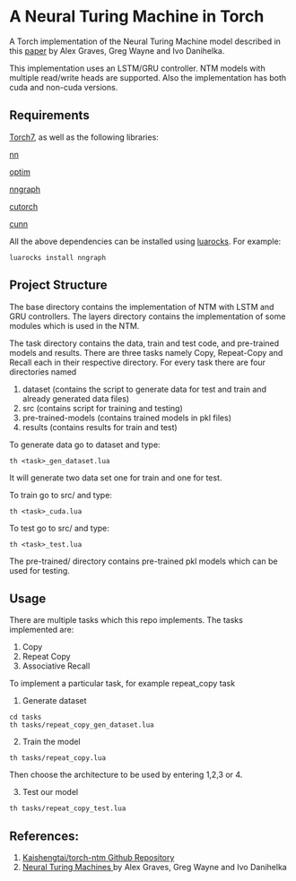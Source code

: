 A Neural Turing Machine in Torch
================================

A Torch implementation of the Neural Turing Machine model described in this
[paper](http://arxiv.org/abs/1410.5401) by Alex Graves, Greg Wayne and Ivo Danihelka.

This implementation uses an LSTM/GRU controller. NTM models with multiple read/write heads are supported. Also the implementation has both cuda and non-cuda versions.

## Requirements

[Torch7](https://github.com/torch/torch7), as well as the following
libraries:

[nn](https://github.com/torch/nn)

[optim](https://github.com/torch/optim)

[nngraph](https://github.com/torch/nngraph)

[cutorch](https://github.com/torch/cutorch)

[cunn](https://github.com/torch/cunn)

All the above dependencies can be installed using [luarocks](http://luarocks.org). For example:

```
luarocks install nngraph
```

## Project Structure
The base directory contains the implementation of NTM with LSTM and GRU controllers. The layers directory contains the implementation of some modules which is used in the NTM.

The task directory contains the data, train and test code, and pre-trained models and results. There are three tasks namely Copy, Repeat-Copy and Recall each in their respective directory. For every task there are four directories named
1. dataset (contains the script to generate data for test and train and already generated data files)
2. src (contains script for training and testing)
3. pre-trained-models (contains trained models in pkl files)
4. results (contains results for train and test)

To generate data go to dataset and type:
```
th <task>_gen_dataset.lua
```
It will generate two data set one for train and one for test.

To train go to src/ and type:
```
th <task>_cuda.lua
```
To test go to src/ and type:
```
th <task>_test.lua
```

The pre-trained/ directory contains pre-trained pkl models which can be used for testing.


## Usage

There are multiple tasks which this repo implements. The tasks implemented are:
1. Copy
2. Repeat Copy
3. Associative Recall

To implement a particular task, for example repeat_copy task
1. Generate dataset
```
cd tasks
th tasks/repeat_copy_gen_dataset.lua
```
2. Train the model
```
th tasks/repeat_copy.lua
```
Then choose the architecture to be used by entering 1,2,3 or 4.

3. Test our model
```
th tasks/repeat_copy_test.lua
```

## References:

1. [Kaishengtai/torch-ntm Github Repository](https://github.com/kaishengtai/torch-ntm)
2. [Neural Turing Machines ](http://arxiv.org/abs/1410.5401) by Alex Graves, Greg Wayne and Ivo Danihelka
